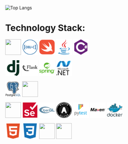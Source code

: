 ![Top Langs](https://github-readme-stats-git-masterrstaa-rickstaa.vercel.app/api/top-langs/?username=FullmetalNeverCore&theme=nightowl)

<h1 align="left">Technology Stack: </h1>

<p align="left">
    <img src="https://upload.wikimedia.org/wikipedia/commons/thumb/0/0a/Python.svg/2048px-Python.svg.png" width="50" height="50">
    <img src="https://raw.githubusercontent.com/devicons/devicon/master/icons/objectivec/objectivec-plain.svg" width="50" height="50">
    <img src="https://raw.githubusercontent.com/devicons/devicon/6910f0503efdd315c8f9b858234310c06e04d9c0/icons/swift/swift-original.svg" width="50" height="50">
    <img src="https://github.com/devicons/devicon/blob/master/icons/java/java-original.svg" width="50" height="50">
    <img src="https://raw.githubusercontent.com/devicons/devicon/6910f0503efdd315c8f9b858234310c06e04d9c0/icons/csharp/csharp-plain.svg" width="50" height="50">
</p>

<p align="left">
    <img src="https://raw.githubusercontent.com/devicons/devicon/6910f0503efdd315c8f9b858234310c06e04d9c0/icons/django/django-plain.svg" width="50" height="50">
    <img src="https://raw.githubusercontent.com/devicons/devicon/6910f0503efdd315c8f9b858234310c06e04d9c0/icons/flask/flask-original-wordmark.svg" width="50" height="50">
    <img src="https://raw.githubusercontent.com/devicons/devicon/6910f0503efdd315c8f9b858234310c06e04d9c0/icons/spring/spring-original-wordmark.svg" width="50" height="50">
    <img src="https://raw.githubusercontent.com/devicons/devicon/6910f0503efdd315c8f9b858234310c06e04d9c0/icons/dot-net/dot-net-original-wordmark.svg" width="50" height="50">
</p>

<p align="left">
    <img src="https://raw.githubusercontent.com/devicons/devicon/master/icons/postgresql/postgresql-original-wordmark.svg" width="50" height="50">
    <img src="https://mariadb.com/wp-content/uploads/2019/11/mariadb-logo-vertical_blue.svg" width="50" height="50">
</p>

<p align="left">
    <img src="https://git-scm.com/images/logos/downloads/Git-Icon-1788C.svg" width="50" height="50">
    <img src="https://raw.githubusercontent.com/devicons/devicon/6910f0503efdd315c8f9b858234310c06e04d9c0/icons/selenium/selenium-original.svg" width="50" height="50">
    <img src="https://raw.githubusercontent.com/devicons/devicon/6910f0503efdd315c8f9b858234310c06e04d9c0/icons/opengl/opengl-original.svg" width="50" height="50">
    <img src="https://raw.githubusercontent.com/devicons/devicon/6910f0503efdd315c8f9b858234310c06e04d9c0/icons/oauth/oauth-original.svg" width="50" height="50">
    <img src="https://raw.githubusercontent.com/devicons/devicon/6910f0503efdd315c8f9b858234310c06e04d9c0/icons/pytest/pytest-original-wordmark.svg" width="50" height="50">
    <img src="https://github.com/devicons/devicon/blob/master/icons/maven/maven-original-wordmark.svg" width="50" height="50">
    <img src="https://raw.githubusercontent.com/devicons/devicon/6910f0503efdd315c8f9b858234310c06e04d9c0/icons/docker/docker-original-wordmark.svg" height="50" width="50">
</p>


<p align="left">
    <img src="https://github.com/devicons/devicon/blob/master/icons/html5/html5-plain.svg" width="50" height="50">
    <img src="https://github.com/devicons/devicon/blob/master/icons/css3/css3-plain.svg" width="50" height="50">
    <img src="https://upload.wikimedia.org/wikipedia/commons/thumb/0/09/Wordpress-Logo.svg/512px-Wordpress-Logo.svg.png?20210511042647" width="50" height="50">
    <img src="https://upload.wikimedia.org/wikipedia/commons/2/2a/WooCommerce_logo.svg" width="50" height="50">
</p>
